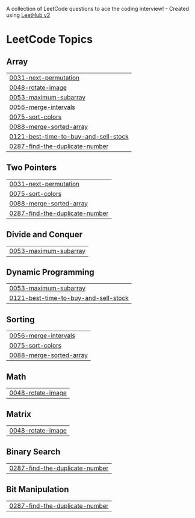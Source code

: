 A collection of LeetCode questions to ace the coding interview! - Created using [LeetHub v2](https://github.com/arunbhardwaj/LeetHub-2.0)
<!---LeetCode Topics Start-->
# LeetCode Topics
## Array
|  |
| ------- |
| [0031-next-permutation](https://github.com/manvy009/DSA-new/tree/master/0031-next-permutation) |
| [0048-rotate-image](https://github.com/manvy009/DSA-new/tree/master/0048-rotate-image) |
| [0053-maximum-subarray](https://github.com/manvy009/DSA-new/tree/master/0053-maximum-subarray) |
| [0056-merge-intervals](https://github.com/manvy009/DSA-new/tree/master/0056-merge-intervals) |
| [0075-sort-colors](https://github.com/manvy009/DSA-new/tree/master/0075-sort-colors) |
| [0088-merge-sorted-array](https://github.com/manvy009/DSA-new/tree/master/0088-merge-sorted-array) |
| [0121-best-time-to-buy-and-sell-stock](https://github.com/manvy009/DSA-new/tree/master/0121-best-time-to-buy-and-sell-stock) |
| [0287-find-the-duplicate-number](https://github.com/manvy009/DSA-new/tree/master/0287-find-the-duplicate-number) |
## Two Pointers
|  |
| ------- |
| [0031-next-permutation](https://github.com/manvy009/DSA-new/tree/master/0031-next-permutation) |
| [0075-sort-colors](https://github.com/manvy009/DSA-new/tree/master/0075-sort-colors) |
| [0088-merge-sorted-array](https://github.com/manvy009/DSA-new/tree/master/0088-merge-sorted-array) |
| [0287-find-the-duplicate-number](https://github.com/manvy009/DSA-new/tree/master/0287-find-the-duplicate-number) |
## Divide and Conquer
|  |
| ------- |
| [0053-maximum-subarray](https://github.com/manvy009/DSA-new/tree/master/0053-maximum-subarray) |
## Dynamic Programming
|  |
| ------- |
| [0053-maximum-subarray](https://github.com/manvy009/DSA-new/tree/master/0053-maximum-subarray) |
| [0121-best-time-to-buy-and-sell-stock](https://github.com/manvy009/DSA-new/tree/master/0121-best-time-to-buy-and-sell-stock) |
## Sorting
|  |
| ------- |
| [0056-merge-intervals](https://github.com/manvy009/DSA-new/tree/master/0056-merge-intervals) |
| [0075-sort-colors](https://github.com/manvy009/DSA-new/tree/master/0075-sort-colors) |
| [0088-merge-sorted-array](https://github.com/manvy009/DSA-new/tree/master/0088-merge-sorted-array) |
## Math
|  |
| ------- |
| [0048-rotate-image](https://github.com/manvy009/DSA-new/tree/master/0048-rotate-image) |
## Matrix
|  |
| ------- |
| [0048-rotate-image](https://github.com/manvy009/DSA-new/tree/master/0048-rotate-image) |
## Binary Search
|  |
| ------- |
| [0287-find-the-duplicate-number](https://github.com/manvy009/DSA-new/tree/master/0287-find-the-duplicate-number) |
## Bit Manipulation
|  |
| ------- |
| [0287-find-the-duplicate-number](https://github.com/manvy009/DSA-new/tree/master/0287-find-the-duplicate-number) |
<!---LeetCode Topics End-->